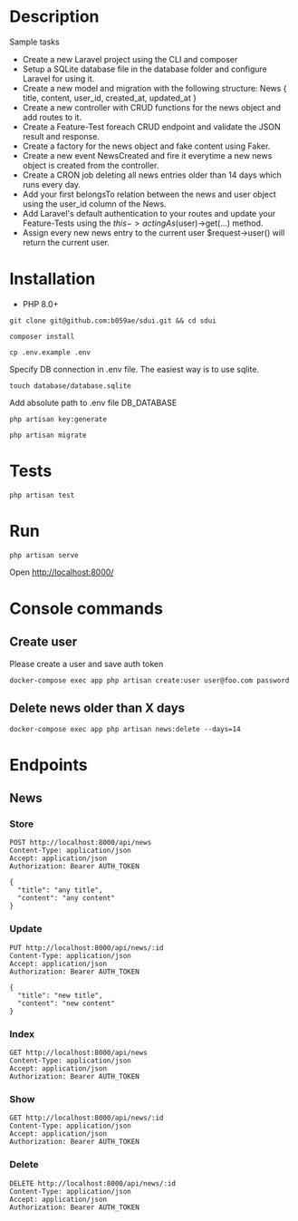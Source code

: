 # Description

Sample tasks

- Create a new Laravel project using the CLI and composer
- Setup a SQLite database file in the database folder and configure Laravel for using it.
- Create a new model and migration with the following structure: News { title, content, user_id, created_at, updated_at }
- Create a new controller with CRUD functions for the news object and add routes to it.
- Create a Feature-Test foreach CRUD endpoint and validate the JSON result and response.
- Create a factory for the news object and fake content using Faker.
- Create a new event NewsCreated and fire it everytime a new news object is
created from the controller.
- Create a CRON job deleting all news entries older than 14 days which runs every day.
- Add your first belongsTo relation between the news and user object using the user_id column of the News.
- Add Laravel's default authentication to your routes and update your Feature-Tests using the $this->actingAs($user)->get(...) method.
- Assign every new news entry to the current user $request->user() will return the current user.

# Installation
* PHP 8.0+

```git clone git@github.com:b059ae/sdui.git && cd sdui```

```composer install```

```cp .env.example .env```

Specify DB connection in .env file. The easiest way is to use sqlite.

```touch database/database.sqlite```

Add absolute path to .env file DB_DATABASE

```php artisan key:generate```

```php artisan migrate```

# Tests

```php artisan test```

# Run
```php artisan serve```

Open [http://localhost:8000/](http://localhost:8000/)

# Console commands

## Create user

Please create a user and save auth token

```docker-compose exec app php artisan create:user user@foo.com password```

## Delete news older than X days

```docker-compose exec app php artisan news:delete --days=14```

# Endpoints

## News

### Store
```
POST http://localhost:8000/api/news
Content-Type: application/json
Accept: application/json
Authorization: Bearer AUTH_TOKEN

{
  "title": "any title",
  "content": "any content"
}
```

### Update
```
PUT http://localhost:8000/api/news/:id
Content-Type: application/json
Accept: application/json
Authorization: Bearer AUTH_TOKEN

{
  "title": "new title",
  "content": "new content"
}
```

### Index
```
GET http://localhost:8000/api/news
Content-Type: application/json
Accept: application/json
Authorization: Bearer AUTH_TOKEN
```

### Show
```
GET http://localhost:8000/api/news/:id
Content-Type: application/json
Accept: application/json
Authorization: Bearer AUTH_TOKEN
```

### Delete
```
DELETE http://localhost:8000/api/news/:id
Content-Type: application/json
Accept: application/json
Authorization: Bearer AUTH_TOKEN
```
